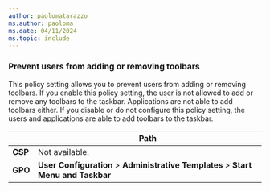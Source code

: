 ```yaml
---
author: paolomatarazzo
ms.author: paoloma
ms.date: 04/11/2024
ms.topic: include
---
```


### Prevent users from adding or removing toolbars

This policy setting allows you to prevent users from adding or removing toolbars. If you enable this policy setting, the user is not allowed to add or remove any toolbars to the taskbar. Applications are not able to add toolbars either. If you disable or do not configure this policy setting, the users and applications are able to add toolbars to the taskbar.

|  | Path |
|--|--|
| **CSP** | Not available. |
| **GPO** | **User Configuration** > **Administrative Templates** > **Start Menu and Taskbar** |
